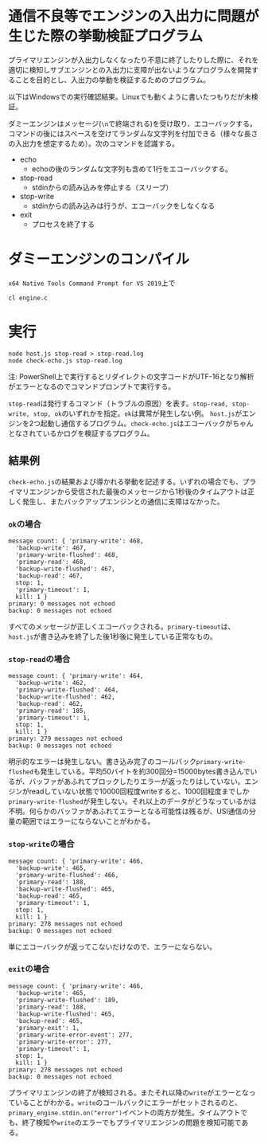 # 通信不良等でエンジンの入出力に問題が生じた際の挙動検証プログラム

プライマリエンジンが入出力しなくなったり不意に終了したりした際に、それを適切に検知しサブエンジンとの入出力に支障が出ないようなプログラムを開発することを目的とし、入出力の挙動を検証するためのプログラム。

以下はWindowsでの実行確認結果。Linuxでも動くように書いたつもりだが未検証。

ダミーエンジンはメッセージ(`\n`で終端される)を受け取り、エコーバックする。コマンドの後にはスペースを空けてランダムな文字列を付加できる（様々な長さの入出力を想定するため）。次のコマンドを認識する。

* echo
  * echoの後のランダムな文字列も含めて1行をエコーバックする。
* stop-read
  * stdinからの読み込みを停止する（スリープ）
* stop-write
  * stdinからの読み込みは行うが、エコーバックをしなくなる
* exit
  * プロセスを終了する

# ダミーエンジンのコンパイル
`x64 Native Tools Command Prompt for VS 2019`上で

```
cl engine.c
```

# 実行
```
node host.js stop-read > stop-read.log
node check-echo.js stop-read.log
```

注: PowerShell上で実行するとリダイレクトの文字コードがUTF-16となり解析がエラーとなるのでコマンドプロンプトで実行する。

`stop-read`は発行するコマンド（トラブルの原因）を表す。`stop-read, stop-write, stop, ok`のいずれかを指定。`ok`は異常が発生しない例。
`host.js`がエンジンを2つ起動し通信するプログラム。`check-echo.js`はエコーバックがちゃんとなされているかログを検証するプログラム。

## 結果例
`check-echo.js`の結果および導かれる挙動を記述する。いずれの場合でも、プライマリエンジンから受信された最後のメッセージから1秒後のタイムアウトは正しく発生し、またバックアップエンジンとの通信に支障はなかった。

### `ok`の場合
```
message count: { 'primary-write': 468,
  'backup-write': 467,
  'primary-write-flushed': 468,
  'primary-read': 468,
  'backup-write-flushed': 467,
  'backup-read': 467,
  stop: 1,
  'primary-timeout': 1,
  kill: 1 }
primary: 0 messages not echoed
backup: 0 messages not echoed
```

すべてのメッセージが正しくエコーバックされる。`primary-timeout`は、`host.js`が書き込みを終了した後1秒後に発生している正常なもの。

### `stop-read`の場合
```
message count: { 'primary-write': 464,
  'backup-write': 462,
  'primary-write-flushed': 464,
  'backup-write-flushed': 462,
  'backup-read': 462,
  'primary-read': 185,
  'primary-timeout': 1,
  stop: 1,
  kill: 1 }
primary: 279 messages not echoed
backup: 0 messages not echoed
```

明示的なエラーは発生しない。書き込み完了のコールバック`primary-write-flushed`も発生している。平均50バイトを約300回分=15000bytes書き込んでいるが、バッファがあふれてブロックしたりエラーが返ったりはしていない。エンジンがreadしていない状態で10000回程度writeすると、1000回程度までしか`primary-write-flushed`が発生しない。それ以上のデータがどうなっているかは不明。何らかのバッファがあふれてエラーとなる可能性は残るが、USI通信の分量の範囲ではエラーにならないことがわかる。

### `stop-write`の場合
```
message count: { 'primary-write': 466,
  'backup-write': 465,
  'primary-write-flushed': 466,
  'primary-read': 188,
  'backup-write-flushed': 465,
  'backup-read': 465,
  'primary-timeout': 1,
  stop: 1,
  kill: 1 }
primary: 278 messages not echoed
backup: 0 messages not echoed
```

単にエコーバックが返ってこないだけなので、エラーにならない。

### `exit`の場合
```
message count: { 'primary-write': 466,
  'backup-write': 465,
  'primary-write-flushed': 189,
  'primary-read': 188,
  'backup-write-flushed': 465,
  'backup-read': 465,
  'primary-exit': 1,
  'primary-write-error-event': 277,
  'primary-write-error': 277,
  'primary-timeout': 1,
  stop: 1,
  kill: 1 }
primary: 278 messages not echoed
backup: 0 messages not echoed
```

プライマリエンジンの終了が検知される。またそれ以降の`write`がエラーとなっていることがわかる。`write`のコールバックにエラーがセットされるのと、`primary_engine.stdin.on("error")`イベントの両方が発生。タイムアウトでも、終了検知や`write`のエラーでもプライマリエンジンの問題を検知可能である。
